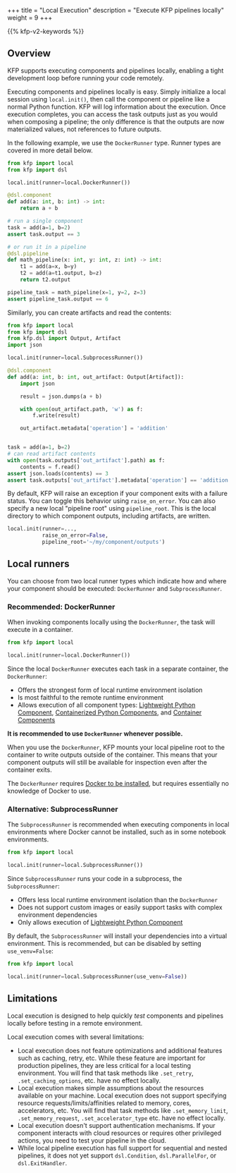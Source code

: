 +++
title = "Local Execution"
description = "Execute KFP pipelines locally"
weight = 9
+++

{{% kfp-v2-keywords %}}

## Overview
KFP supports executing components and pipelines locally, enabling a tight development loop before running your code remotely.

Executing components and pipelines locally is easy. Simply initialize a local session using `local.init()`, then call the component or pipeline like a normal Python function. KFP will log information about the execution. Once execution completes, you can access the task outputs just as you would when composing a pipeline; the only difference is that the outputs are now materialized values, not references to future outputs.

In the following example, we use the `DockerRunner` type. Runner types are covered in more detail below.

```python
from kfp import local
from kfp import dsl

local.init(runner=local.DockerRunner())

@dsl.component
def add(a: int, b: int) -> int:
    return a + b

# run a single component
task = add(a=1, b=2)
assert task.output == 3

# or run it in a pipeline
@dsl.pipeline
def math_pipeline(x: int, y: int, z: int) -> int:
    t1 = add(a=x, b=y)
    t2 = add(a=t1.output, b=z)
    return t2.output

pipeline_task = math_pipeline(x=1, y=2, z=3)
assert pipeline_task.output == 6
```

Similarly, you can create artifacts and read the contents:
```python
from kfp import local
from kfp import dsl
from kfp.dsl import Output, Artifact
import json

local.init(runner=local.SubprocessRunner())

@dsl.component
def add(a: int, b: int, out_artifact: Output[Artifact]):
    import json

    result = json.dumps(a + b)

    with open(out_artifact.path, 'w') as f:
        f.write(result)

    out_artifact.metadata['operation'] = 'addition'


task = add(a=1, b=2)
# can read artifact contents
with open(task.outputs['out_artifact'].path) as f:
    contents = f.read()
assert json.loads(contents) == 3
assert task.outputs['out_artifact'].metadata['operation'] == 'addition'
```

By default, KFP will raise an exception if your component exits with a failure status. You can toggle this behavior using `raise_on_error`. You can also specify a new local "pipeline root" using `pipeline_root`. This is the local directory to which component outputs, including artifacts, are written.

```python
local.init(runner=...,
           raise_on_error=False,
           pipeline_root='~/my/component/outputs')
```

## Local runners

You can choose from two local runner types which indicate how and where your component should be executed: `DockerRunner` and `SubprocessRunner`.

### Recommended: DockerRunner

When invoking components locally using the `DockerRunner`, the task will execute in a container.

```python
from kfp import local

local.init(runner=local.DockerRunner())
```

Since the local `DockerRunner` executes each task in a separate container, the `DockerRunner`:
- Offers the strongest form of local runtime environment isolation
- Is most faithful to the remote runtime environment
- Allows execution of all component types: [Lightweight Python Component][lightweight-python-component], [Containerized Python Components][containerized-python-components], and [Container Components][container-components]

**It is recommended to use `DockerRunner` whenever possible.**

When you use the `DockerRunner`, KFP mounts your local pipeline root to the container to write outputs outside of the container. This means that your component outputs will still be available for inspection even after the container exits.

The `DockerRunner` requires [Docker to be installed](https://docs.docker.com/engine/install/), but requires essentially no knowledge of Docker to use.

### Alternative: SubprocessRunner

The `SubprocessRunner` is recommended when executing components in local environments where Docker cannot be installed, such as in some notebook environments.

```python
from kfp import local

local.init(runner=local.SubprocessRunner())
```

Since `SubprocessRunner` runs your code in a subprocess, the `SubprocessRunner`:
- Offers less local runtime environment isolation than the `DockerRunner`
- Does not support custom images or easily support tasks with complex environment dependencies
- Only allows execution of [Lightweight Python Component][lightweight-python-component]

By default, the `SubprocessRunner` will install your dependencies into a virtual environment. This is recommended, but can be disabled by setting `use_venv=False`:

```python
from kfp import local

local.init(runner=local.SubprocessRunner(use_venv=False))
```

## Limitations
Local execution is designed to help quickly *test* components and pipelines locally before testing in a remote environment.

Local execution comes with several limitations:
- Local execution does not feature optimizations and additional features such as caching, retry, etc. While these feature are important for production pipelines, they are less critical for a local testing environment. You will find that task methods like `.set_retry`, `.set_caching_options`, etc. have no effect locally.
- Local execution makes simple assumptions about the resources available on your machine. Local execution does not support specifying resource requests/limits/affinities related to memory, cores, accelerators, etc. You will find that task methods like `.set_memory_limit`, `.set_memory_request`, `.set_accelerator_type` etc. have no effect locally.
- Local execution doesn't support authentication mechanisms. If your component interacts with cloud resources or requires other privileged actions, you need to test your pipeline in the cloud.
- While local pipeline execution has full support for sequential and nested pipelines, it does not yet support `dsl.Condition`, `dsl.ParallelFor`, or `dsl.ExitHandler`.


[lightweight-python-component]: /docs/components/pipelines/v2/components/lightweight-python-components
[containerized-python-components]: /docs/components/pipelines/v2/components/containerized-python-components
[container-components]: /docs/components/pipelines/v2/components/container-components



